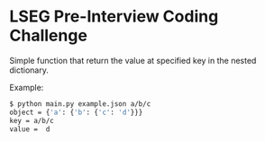 # LSEG Pre-Interview Coding Challenge

Simple function that return the value at specified key in the nested dictionary.

Example:
```bash
$ python main.py example.json a/b/c
object = {'a': {'b': {'c': 'd'}}}
key = a/b/c
value =  d
```